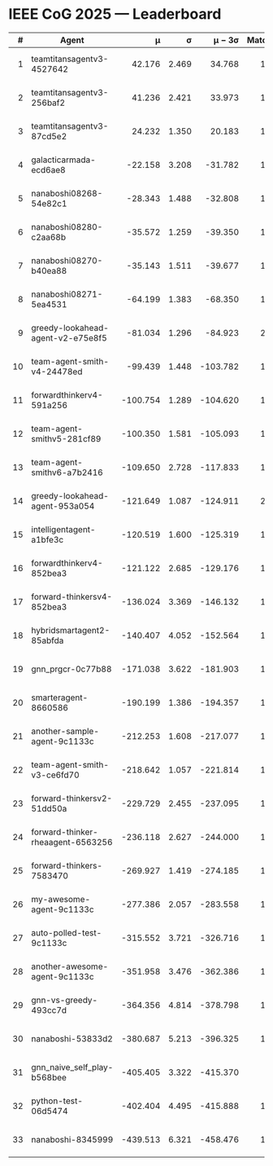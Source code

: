 # IEEE CoG 2025 — Leaderboard

| # | Agent | μ | σ | μ − 3σ | Matches | Updated |
|---:|---|---:|---:|---:|---:|---|
| 1 | teamtitansagentv3-4527642 | 42.176 | 2.469 | 34.768 | 1480 | 2025-09-01 08:34 |
| 2 | teamtitansagentv3-256baf2 | 41.236 | 2.421 | 33.973 | 1878 | 2025-09-01 08:34 |
| 3 | teamtitansagentv3-87cd5e2 | 24.232 | 1.350 | 20.183 | 1738 | 2025-09-01 08:34 |
| 4 | galacticarmada-ecd6ae8 | -22.158 | 3.208 | -31.782 | 1680 | 2025-09-01 08:34 |
| 5 | nanaboshi08268-54e82c1 | -28.343 | 1.488 | -32.808 | 1920 | 2025-09-01 08:34 |
| 6 | nanaboshi08280-c2aa68b | -35.572 | 1.259 | -39.350 | 1820 | 2025-09-01 08:34 |
| 7 | nanaboshi08270-b40ea88 | -35.143 | 1.511 | -39.677 | 1760 | 2025-09-01 08:34 |
| 8 | nanaboshi08271-5ea4531 | -64.199 | 1.383 | -68.350 | 1640 | 2025-09-01 08:34 |
| 9 | greedy-lookahead-agent-v2-e75e8f5 | -81.034 | 1.296 | -84.923 | 2050 | 2025-09-01 08:34 |
| 10 | team-agent-smith-v4-24478ed | -99.439 | 1.448 | -103.782 | 1500 | 2025-09-01 08:34 |
| 11 | forwardthinkerv4-591a256 | -100.754 | 1.289 | -104.620 | 1398 | 2025-09-01 08:34 |
| 12 | team-agent-smithv5-281cf89 | -100.350 | 1.581 | -105.093 | 1680 | 2025-09-01 08:34 |
| 13 | team-agent-smithv6-a7b2416 | -109.650 | 2.728 | -117.833 | 1900 | 2025-09-01 08:34 |
| 14 | greedy-lookahead-agent-953a054 | -121.649 | 1.087 | -124.911 | 2030 | 2025-09-01 08:34 |
| 15 | intelligentagent-a1bfe3c | -120.519 | 1.600 | -125.319 | 1472 | 2025-09-01 08:34 |
| 16 | forwardthinkerv4-852bea3 | -121.122 | 2.685 | -129.176 | 1535 | 2025-09-01 08:34 |
| 17 | forward-thinkersv4-852bea3 | -136.024 | 3.369 | -146.132 | 1244 | 2025-09-01 08:34 |
| 18 | hybridsmartagent2-85abfda | -140.407 | 4.052 | -152.564 | 1356 | 2025-09-01 08:34 |
| 19 | gnn_prgcr-0c77b88 | -171.038 | 3.622 | -181.903 | 1500 | 2025-09-01 08:34 |
| 20 | smarteragent-8660586 | -190.199 | 1.386 | -194.357 | 1405 | 2025-09-01 08:34 |
| 21 | another-sample-agent-9c1133c | -212.253 | 1.608 | -217.077 | 1920 | 2025-09-01 08:34 |
| 22 | team-agent-smith-v3-ce6fd70 | -218.642 | 1.057 | -221.814 | 1520 | 2025-09-01 08:34 |
| 23 | forward-thinkersv2-51dd50a | -229.729 | 2.455 | -237.095 | 1500 | 2025-09-01 08:34 |
| 24 | forward-thinker-rheaagent-6563256 | -236.118 | 2.627 | -244.000 | 1880 | 2025-09-01 08:34 |
| 25 | forward-thinkers-7583470 | -269.927 | 1.419 | -274.185 | 1820 | 2025-09-01 08:34 |
| 26 | my-awesome-agent-9c1133c | -277.386 | 2.057 | -283.558 | 1660 | 2025-09-01 08:34 |
| 27 | auto-polled-test-9c1133c | -315.552 | 3.721 | -326.716 | 1940 | 2025-09-01 08:34 |
| 28 | another-awesome-agent-9c1133c | -351.958 | 3.476 | -362.386 | 1880 | 2025-09-01 08:34 |
| 29 | gnn-vs-greedy-493cc7d | -364.356 | 4.814 | -378.798 | 1920 | 2025-09-01 08:34 |
| 30 | nanaboshi-53833d2 | -380.687 | 5.213 | -396.325 | 1640 | 2025-09-01 08:34 |
| 31 | gnn_naive_self_play-b568bee | -405.405 | 3.322 | -415.370 | 900 | 2025-09-01 08:34 |
| 32 | python-test-06d5474 | -402.404 | 4.495 | -415.888 | 1480 | 2025-09-01 08:34 |
| 33 | nanaboshi-8345999 | -439.513 | 6.321 | -458.476 | 1560 | 2025-09-01 08:34 |
